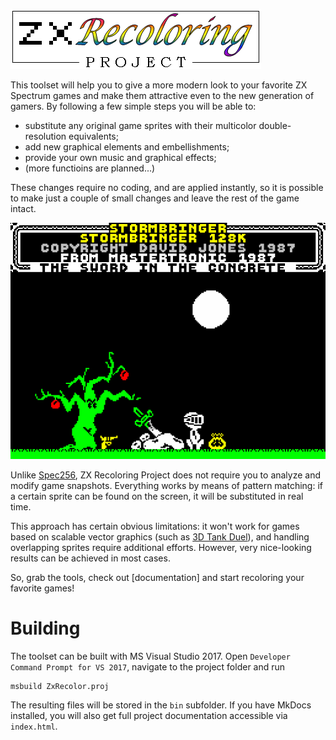 ![](Docs_Source/images/zx_recoloring_logo.png)

This toolset will help you to give a more modern look to your favorite ZX Spectrum games and make them attractive even to the new generation of gamers. By following a few simple steps you will be able to:

- substitute any original game sprites with their multicolor double-resolution equivalents;
- add new graphical elements and embellishments;
- provide your own music and graphical effects;
- (more functioins are planned...)

These changes require no coding, and are applied instantly, so it is possible to make just a couple of small changes and leave the rest of the game intact.

![](Docs_Source/images/sb_demo.gif)

Unlike [Spec256](http://www.emulatronia.com/emusdaqui/spec256/index-eng.htm), ZX Recoloring Project does not require you to analyze and modify game snapshots. Everything works by means of pattern matching: if a certain sprite can be found on the screen, it will be substituted in real time.

This approach has certain obvious limitations: it won't work for games based on scalable vector graphics (such as [3D Tank Duel](http://www.worldofspectrum.org/infoseekid.cgi?id=0005136)), and handling overlapping sprites require additional efforts. However, very nice-looking results can be achieved in most cases.

So, grab the tools, check out [documentation] and start recoloring your favorite games!

# Building
The toolset can be built with MS Visual Studio 2017. Open `Developer Command Prompt for VS 2017`, navigate to the project folder and run 

    msbuild ZxRecolor.proj

The resulting files will be stored in the `bin` subfolder. If you have MkDocs installed, you will also get full project documentation accessible via `index.html`.